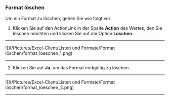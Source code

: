 ### Format löschen  

Um ein Format zu löschen, gehen Sie wie folgt vor:  

1) Klicken Sie auf den ActionLink in der Spalte **Action** des Wertes, den Sie löschen möchten und klicken Sie auf die Option **Löschen**.  

---
![](/Pictures/Excel-Client/Listen und Formate/Format löschen/format_loeschen_1.png)

---

2) Klicken Sie auf **Ja**, um das Format endgültig zu löschen.  

---
![](/Pictures/Excel-Client/Listen und Formate/Format löschen/format_loeschen_2.png)

---
